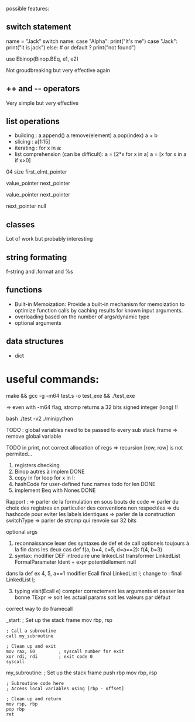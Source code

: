 possible features:

## switch statement
name = "Jack"
switch name:
    case "Alpha":
        print("It's me")
    case "Jack":
        print("it is jack")
    else: # or default ?
        print("not found")

use 
Ebinop(Binop.BEq, e1, e2)

Not groudbreaking but very effective again

## ++ and -- operators
Very simple but very effective

## list operations
 - building :
    a.append()
    a.remove(element)
    a.pop(index)
    a + b
 - slicing : a[1:15]
 - iterating : for x in a:
 - list comprehension (can be difficult):
    a = [2*x for x in a]
    a = [x for x in a if x>0]


04 size first_elmt_pointer

value_pointer next_pointer

value_pointer next_pointer

next_pointer null



## classes
Lot of work but probably interesting

## string formating
f-string and .format and %s

## functions
 - Built-in Memoization: Provide a built-in mechanism for memoization to optimize function calls by caching results for known input arguments.
 - overloading based on the number of args/dynamic type
 - optional arguments




## data structures
 - dict 


# useful commands:

make && gcc -g -m64 test.s -o test_exe && ./test_exe

=> even with -m64 flag, strcmp returns a 32 bits signed integer (long) !!

bash ./test -v2 ./minipython


TODO : global variables need to be passed to every sub stack frame => remove global variable

TODO in print, not correct allocation of regs => recursion [row, row] is not permited...

1. registers checking
2. Binop autres à implem DONE
3. copy in for loop
for x in l:
4. hashCode for user-defined func names todo for len DONE
5. implement Beq with Nones DONE

Rapport :
=> parler de la formulation en sous bouts de code 
=> parler du choix des registres en particulier des conventions non respectées
=> du hashcode pour eviter les labels identiques
=> parler de la construction switchType
=> parler de strcmp qui renvoie sur 32 bits

optional args
1. reconnaissance lexer des syntaxes de def et de call 
optionels toujours à la fin dans les deux cas
def f(a, b=4, c=5, d=a==2):
f(4, b=3)
2. syntax:
modifier DEF introduire une linkedList<Ident> 
transformer LinkedList<Parameter>
FormalParameter Ident + expr potentiellement null

dans la def ex 4, 5, a==1
modifier Ecall
  final LinkedList<Expr> l;
change to :
  final LinkedList<Parameter> l;

3. typing
visit(Ecall e) 
compter correctement les arguments 
et passer les bonne TExpr => soit les actual params soit les valeurs par défaut

correct way to do framecall

_start:
    ; Set up the stack frame
    mov rbp, rsp

    ; Call a subroutine
    call my_subroutine

    ; Clean up and exit
    mov rax, 60         ; syscall number for exit
    xor rdi, rdi        ; exit code 0
    syscall

my_subroutine:
    ; Set up the stack frame
    push rbp
    mov rbp, rsp

    ; Subroutine code here
    ; Access local variables using [rbp - offset]

    ; Clean up and return
    mov rsp, rbp
    pop rbp
    ret